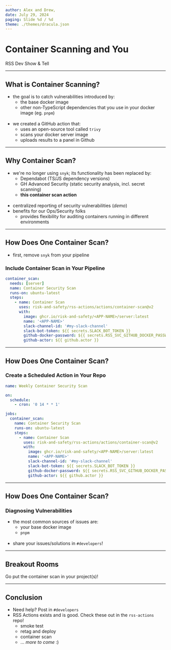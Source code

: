 ```yaml
---
author: Alex and Drew,
date: July 29, 2024
paging: Slide %d / %d
theme: ./themes/dracula.json
---
```


# Container Scanning and You

RSS Dev Show & Tell

---

## What is Container Scanning?

- the goal is to catch vulnerabilities introduced by:
  - the base docker image
  - other non-TypeScript dependencies that you use in your docker image (eg. `pnpm`)
   <br/>
- we created a GitHub action that:
  - uses an open-source tool called `trivy`
  - scans your docker server image
  - uploads results to a panel in Github

---

## Why Container Scan?

- we're no longer using `snyk`; its functionality has been replaced by:
  - Dependabot (TS/JS dependency versions)
  - GH Advanced Security (static security analysis, incl. secret scanning)
  - **this container scan action**
   <br/>
- centralized reporting of security vulnerabilities (*demo*)
   <br/>
- benefits for our Ops/Security folks
  - provides flexibility for auditing containers running in different environments

---

## How Does One Container Scan?

- first, remove `snyk` from your pipeline

### Include Container Scan in Your Pipeline

```yaml
container_scan:
  needs: [server]
  name: Container Security Scan
  runs-on: ubuntu-latest
  steps:
    - name: Container Scan
      uses: risk-and-safety/rss-actions/actions/container-scan@v2
      with:
        image: ghcr.io/risk-and-safety/<APP-NAME>/server:latest
        name: '<APP-NAME>'
        slack-channel-id: '#my-slack-channel'
        slack-bot-token: ${{ secrets.SLACK_BOT_TOKEN }}
        github-docker-password: ${{ secrets.RSS_SVC_GITHUB_DOCKER_PASSWORD }}
        github-actor: ${{ github.actor }}
```

---

## How Does One Container Scan?

### Create a Scheduled Action in Your Repo

```yaml
name: Weekly Container Security Scan

on:
  schedule:
    - cron: '0 14 * * 1'

jobs:
  container_scan:
    name: Container Security Scan
    runs-on: ubuntu-latest
    steps:
      - name: Container Scan
        uses: risk-and-safety/rss-actions/actions/container-scan@v2
        with:
          image: ghcr.io/risk-and-safety/<APP-NAME>/server:latest
          name: '<APP-NAME>'
          slack-channel-id: '#my-slack-channel'
          slack-bot-token: ${{ secrets.SLACK_BOT_TOKEN }}
          github-docker-password: ${{ secrets.RSS_SVC_GITHUB_DOCKER_PASSWORD }}
          github-actor: ${{ github.actor }}
```

---

## How Does One Container Scan?

### Diagnosing Vulnerabilities

- the most common sources of issues are:
  - your base docker image
  - `pnpm`  
  <br>
- share your issues/solutions in `#developers`!

---

## Breakout Rooms

Go put the container scan in your project(s)!

---

## Conclusion

- Need help? Post in `#developers`
  <br>
- RSS Actions exists and is good. Check these out in the `rss-actions` repo!
  - smoke test
  - retag and deploy
  - container scan
  - ... *more to come* :)
